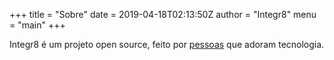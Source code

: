 +++
title = "Sobre"
date = 2019-04-18T02:13:50Z
author = "Integr8"
menu = "main"
+++

Integr8 é um projeto open source, feito por [pessoas](https://github.com/orgs/integr8/people) que adoram tecnologia.